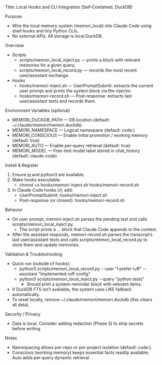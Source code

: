 Title: Local Hooks and CLI Integration (Self‑Contained, DuckDB)

Purpose
- Wire the local memory system (memori_local) into Claude Code using shell hooks and tiny Python CLIs.
- No external APIs. All storage is local DuckDB.

Overview
- Scripts
  - scripts/memori_local_inject.py — prints a <system-reminder> block with relevant memories for a given query.
  - scripts/memori_local_record.py — records the most recent user/assistant exchange.
- Hooks
  - hooks/memori-inject.sh — UserPromptSubmit: extracts the current user prompt and prints the system block via the injector.
  - hooks/memori-record.sh — Post-response: extracts last user/assistant texts and records them.

Environment Variables (optional)
- MEMORI_DUCKDB_PATH — DB location (default: ~/.claude/memori/memori.duckdb)
- MEMORI_NAMESPACE — Logical namespace (default: code:<repo-dir>)
- MEMORI_CONSCIOUS — Enable initial promotion / working memory (default: true)
- MEMORI_AUTO — Enable per-query retrieval (default: true)
- MEMORI_MODEL — Free-text model label stored in chat_history (default: claude-code)

Install & Register
1) Ensure jq and python3 are available.
2) Make hooks executable:
   - chmod +x hooks/memori-inject.sh hooks/memori-record.sh
3) In Claude Code hooks UI, add:
   - UserPromptSubmit: hooks/memori-inject.sh
   - Post-response (or closest): hooks/memori-record.sh

Behavior
- On user prompt, memori-inject.sh parses the pending text and calls scripts/memori_local_inject.py.
  - The script prints a <system-reminder>…</system-reminder> block that Claude Code appends to the context.
- After the assistant responds, memori-record.sh parses the transcript’s last user/assistant texts and calls scripts/memori_local_record.py to store them and update memories.

Validation & Troubleshooting
- Quick run (outside of hooks):
  - python3 scripts/memori_local_record.py --user "I prefer ruff" --assistant "Implemented ruff config"
  - python3 scripts/memori_local_inject.py --query "python tests"
    - Should print a system-reminder block with relevant items.
- If DuckDB FTS isn’t available, the system uses LIKE fallback automatically.
- To reset locally, remove ~/.claude/memori/memori.duckdb (this clears all data).

Security / Privacy
- Data is local. Consider adding redaction (Phase 3) to strip secrets before writing.

Notes
- Namespacing allows per-repo or per-project isolation (default: code:<repo-dir>).
- Conscious (working memory) keeps essential facts readily available; Auto adds per‑query dynamic retrieval.

